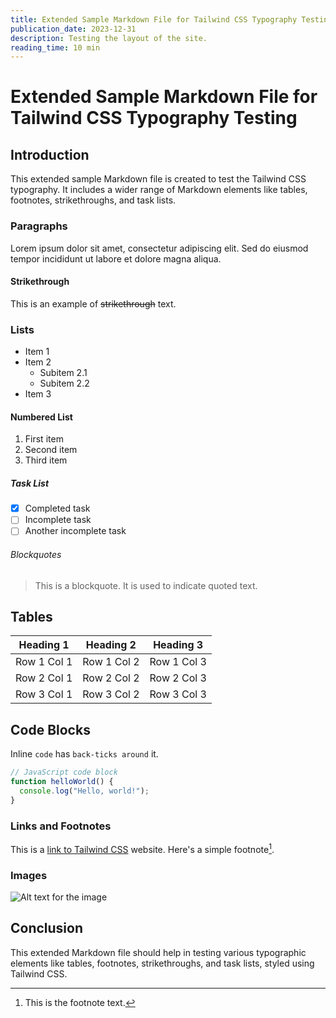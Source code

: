 ```yaml
---
title: Extended Sample Markdown File for Tailwind CSS Typography Testing
publication_date: 2023-12-31
description: Testing the layout of the site.
reading_time: 10 min
---
```





# Extended Sample Markdown File for Tailwind CSS Typography Testing

## Introduction
This extended sample Markdown file is created to test the Tailwind CSS typography. It includes a wider range of Markdown elements like tables, footnotes, strikethroughs, and task lists.

### Paragraphs
Lorem ipsum dolor sit amet, consectetur adipiscing elit. Sed do eiusmod tempor incididunt ut labore et dolore magna aliqua.

#### Strikethrough
This is an example of ~~strikethrough~~ text.

### Lists
- Item 1
- Item 2
  - Subitem 2.1
  - Subitem 2.2
- Item 3

#### Numbered List
1. First item
2. Second item
3. Third item

##### Task List
- [x] Completed task
- [ ] Incomplete task
- [ ] Another incomplete task

###### Blockquotes
> This is a blockquote. It is used to indicate quoted text.

## Tables
| Heading 1 | Heading 2 | Heading 3 |
|-----------|-----------|-----------|
| Row 1 Col 1 | Row 1 Col 2 | Row 1 Col 3 |
| Row 2 Col 1 | Row 2 Col 2 | Row 2 Col 3 |
| Row 3 Col 1 | Row 3 Col 2 | Row 3 Col 3 |

## Code Blocks
Inline `code` has `back-ticks around` it.

```javascript
// JavaScript code block
function helloWorld() {
  console.log("Hello, world!");
}
```

### Links and Footnotes
This is a [link to Tailwind CSS](https://tailwindcss.com) website.
Here's a simple footnote[^1].

[^1]: This is the footnote text.

### Images
![Alt text for the image](https://via.placeholder.com/150)

## Conclusion
This extended Markdown file should help in testing various typographic elements like tables, footnotes, strikethroughs, and task lists, styled using Tailwind CSS.
